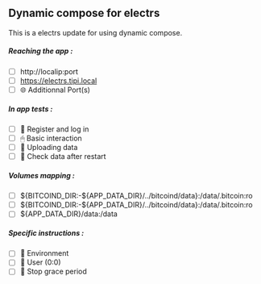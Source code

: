 ## Dynamic compose for electrs
This is a electrs update for using dynamic compose.
##### Reaching the app :
- [ ] http://localip:port
- [ ] https://electrs.tipi.local
- [ ] 🌐 Additionnal Port(s)
##### In app tests :
- [ ] 📝 Register and log in
- [ ] 🖱 Basic interaction
- [ ] 🌆 Uploading data
- [ ] 🔄 Check data after restart
##### Volumes mapping :
- [ ] ${BITCOIND_DIR:-${APP_DATA_DIR}/../bitcoind/data}:/data/.bitcoin:ro
- [ ] ${BITCOIND_DIR:-${APP_DATA_DIR}/../bitcoind/data}:/data/.bitcoin:ro
- [ ] ${APP_DATA_DIR}/data:/data
##### Specific instructions :
- [ ] 🌳 Environment
- [ ] 👤 User (0:0)
- [ ] 👼 Stop grace period

